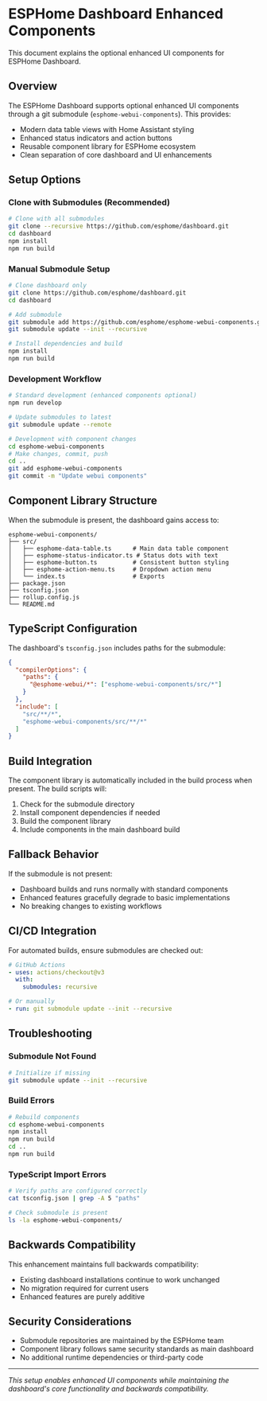 # ESPHome Dashboard Enhanced Components

This document explains the optional enhanced UI components for ESPHome Dashboard.

## Overview

The ESPHome Dashboard supports optional enhanced UI components through a git submodule (`esphome-webui-components`). This provides:

- Modern data table views with Home Assistant styling
- Enhanced status indicators and action buttons  
- Reusable component library for ESPHome ecosystem
- Clean separation of core dashboard and UI enhancements

## Setup Options

### Clone with Submodules (Recommended)

```bash
# Clone with all submodules
git clone --recursive https://github.com/esphome/dashboard.git
cd dashboard
npm install
npm run build
```

### Manual Submodule Setup

```bash
# Clone dashboard only
git clone https://github.com/esphome/dashboard.git
cd dashboard

# Add submodule
git submodule add https://github.com/esphome/esphome-webui-components.git
git submodule update --init --recursive

# Install dependencies and build
npm install
npm run build
```

### Development Workflow

```bash
# Standard development (enhanced components optional)
npm run develop

# Update submodules to latest
git submodule update --remote

# Development with component changes
cd esphome-webui-components
# Make changes, commit, push
cd ..
git add esphome-webui-components
git commit -m "Update webui components"
```

## Component Library Structure

When the submodule is present, the dashboard gains access to:

```
esphome-webui-components/
├── src/
│   ├── esphome-data-table.ts      # Main data table component
│   ├── esphome-status-indicator.ts # Status dots with text
│   ├── esphome-button.ts          # Consistent button styling
│   ├── esphome-action-menu.ts     # Dropdown action menu
│   └── index.ts                   # Exports
├── package.json
├── tsconfig.json
├── rollup.config.js
└── README.md
```

## TypeScript Configuration

The dashboard's `tsconfig.json` includes paths for the submodule:

```json
{
  "compilerOptions": {
    "paths": {
      "@esphome-webui/*": ["esphome-webui-components/src/*"]
    }
  },
  "include": [
    "src/**/*",
    "esphome-webui-components/src/**/*"
  ]
}
```

## Build Integration

The component library is automatically included in the build process when present. The build scripts will:

1. Check for the submodule directory
2. Install component dependencies if needed
3. Build the component library
4. Include components in the main dashboard build

## Fallback Behavior

If the submodule is not present:
- Dashboard builds and runs normally with standard components
- Enhanced features gracefully degrade to basic implementations
- No breaking changes to existing workflows

## CI/CD Integration

For automated builds, ensure submodules are checked out:

```yaml
# GitHub Actions
- uses: actions/checkout@v3
  with:
    submodules: recursive

# Or manually
- run: git submodule update --init --recursive
```

## Troubleshooting

### Submodule Not Found
```bash
# Initialize if missing
git submodule update --init --recursive
```

### Build Errors
```bash
# Rebuild components
cd esphome-webui-components
npm install
npm run build
cd ..
npm run build
```

### TypeScript Import Errors
```bash
# Verify paths are configured correctly
cat tsconfig.json | grep -A 5 "paths"

# Check submodule is present
ls -la esphome-webui-components/
```

## Backwards Compatibility

This enhancement maintains full backwards compatibility:
- Existing dashboard installations continue to work unchanged
- No migration required for current users
- Enhanced features are purely additive

## Security Considerations

- Submodule repositories are maintained by the ESPHome team
- Component library follows same security standards as main dashboard
- No additional runtime dependencies or third-party code

---

*This setup enables enhanced UI components while maintaining the dashboard's core functionality and backwards compatibility.*